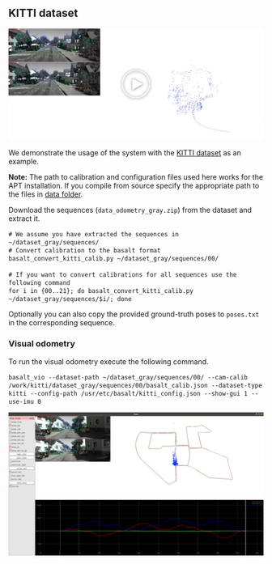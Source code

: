 ## KITTI dataset

[![teaser](/doc/img/kitti_video.png)](https://www.youtube.com/watch?v=M_ZcNgExUNc)

We demonstrate the usage of the system with the [KITTI dataset](http://www.cvlibs.net/datasets/kitti/eval_odometry.php) as an example.

**Note:** The path to calibration and configuration files used here works for the APT installation. If you compile from source specify the appropriate path to the files in [data folder](/data/).

Download the sequences (`data_odometry_gray.zip`) from the dataset and extract it.
```
# We assume you have extracted the sequences in ~/dataset_gray/sequences/
# Convert calibration to the basalt format
basalt_convert_kitti_calib.py ~/dataset_gray/sequences/00/

# If you want to convert calibrations for all sequences use the following command
for i in {00..21}; do basalt_convert_kitti_calib.py ~/dataset_gray/sequences/$i/; done
```
Optionally you can also copy the provided ground-truth poses to `poses.txt` in the corresponding sequence.

### Visual odometry
To run the visual odometry execute the following command.
```
basalt_vio --dataset-path ~/dataset_gray/sequences/00/ --cam-calib /work/kitti/dataset_gray/sequences/00/basalt_calib.json --dataset-type kitti --config-path /usr/etc/basalt/kitti_config.json --show-gui 1 --use-imu 0
```
![magistrale1_vio](/doc/img/kitti.png)
